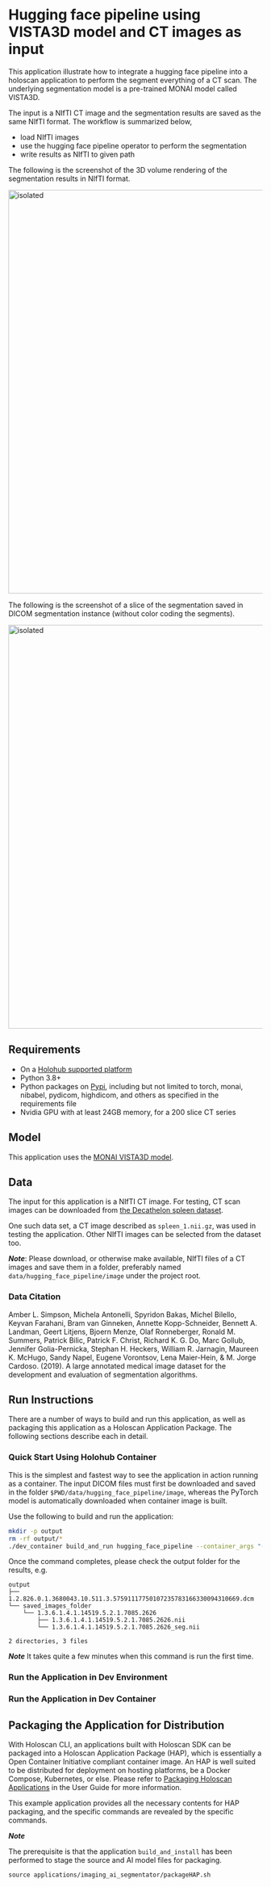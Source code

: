 # Hugging face pipeline using VISTA3D model and CT images as input

This application illustrate how to integrate a hugging face pipeline into a holoscan application to perform the segment everything of a CT scan. The underlying segmentation model is a pre-trained MONAI model called VISTA3D.

The input is a NIfTI CT image and the segmentation results are saved as the same NIfTI format. The workflow is summarized below,
- load NIfTI images
- use the hugging face pipeline operator to perform the segmentation
- write results as NIfTI to given path

The following is the screenshot of the 3D volume rendering of the segmentation results in NIfTI format.

<img src="resources/segments_3D.png" alt="isolated" width="800"/>

The following is the screenshot of a slice of the segmentation saved in DICOM segmentation instance (without color coding the segments).

<img src="resources/segments_DICOM_slice.png" alt="isolated" width="800"/>

## Requirements

- On a [Holohub supported platform](../../README.md#supported-platforms)
- Python 3.8+
- Python packages on [Pypi](https://pypi.org), including but not limited to torch, monai, nibabel, pydicom, highdicom, and others as specified in the requirements file
- Nvidia GPU with at least 24GB memory, for a 200 slice CT series


## Model

This application uses the [MONAI VISTA3D model](https://github.com/Project-MONAI/model-zoo/tree/dev/models/vista3d).

## Data

The input for this application is a NIfTI CT image. For testing, CT scan images can be downloaded from [the Decathelon spleen dataset](https://msd-for-monai.s3-us-west-2.amazonaws.com/Task09_Spleen.tar).

One such data set, a CT image described as `spleen_1.nii.gz`, was used in testing the application. Other NIfTI images can be selected from the dataset too.

**_Note_**:
Please download, or otherwise make available, NIfTI files of a CT images and save them in a folder, preferably named `data/hugging_face_pipeline/image` under the project root.
### Data Citation

Amber L. Simpson, Michela Antonelli, Spyridon Bakas, Michel Bilello, Keyvan Farahani, Bram van Ginneken, Annette Kopp-Schneider, Bennett A. Landman, Geert Litjens, Bjoern Menze, Olaf Ronneberger, Ronald M. Summers, Patrick Bilic, Patrick F. Christ, Richard K. G. Do, Marc Gollub, Jennifer Golia-Pernicka, Stephan H. Heckers, William R. Jarnagin, Maureen K. McHugo, Sandy Napel, Eugene Vorontsov, Lena Maier-Hein, & M. Jorge Cardoso. (2019). A large annotated medical image dataset for the development and evaluation of segmentation algorithms.


## Run Instructions

There are a number of ways to build and run this application, as well as packaging this application as a Holoscan Application Package. The following sections describe each in detail.

### Quick Start Using Holohub Container

This is the simplest and fastest way to see the application in action running as a container. The input DICOM files must first be downloaded and saved in the folder `$PWD/data/hugging_face_pipeline/image`, whereas the PyTorch model is automatically downloaded when container image is built.

Use the following to build and run the application:

```bash
mkdir -p output
rm -rf output/*
./dev_container build_and_run hugging_face_pipeline --container_args "-v $PWD/output:/var/holoscan/output -v $PWD/data/hugging_face_pipeline/image:/var/holoscan/input"
```

Once the command completes, please check the output folder for the results, e.g.
```
output
├── 1.2.826.0.1.3680043.10.511.3.57591117750107235783166330094310669.dcm
└── saved_images_folder
    └── 1.3.6.1.4.1.14519.5.2.1.7085.2626
        ├── 1.3.6.1.4.1.14519.5.2.1.7085.2626.nii
        └── 1.3.6.1.4.1.14519.5.2.1.7085.2626_seg.nii

2 directories, 3 files
```

**_Note_**
It takes quite a few minutes when this command is run the first time.

### Run the Application in Dev Environment


### Run the Application in Dev Container


## Packaging the Application for Distribution

With Holoscan CLI, an applications built with Holoscan SDK can be packaged into a Holoscan Application Package (HAP), which is essentially a Open Container Initiative compliant container image. An HAP is well suited to be distributed for deployment on hosting platforms, be a Docker Compose, Kubernetes, or else. Please refer to [Packaging Holoscan Applications](https://docs.nvidia.com/holoscan/sdk-user-guide/holoscan_packager.html) in the User Guide for more information.

This example application provides all the necessary contents for HAP packaging, and the specific commands are revealed by the specific commands.

**_Note_**

The prerequisite is that the application `build_and_install` has been performed to stage the source and AI model files for packaging.

```
source applications/imaging_ai_segmentator/packageHAP.sh
```
